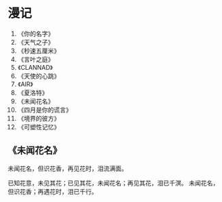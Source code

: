 # 漫记

1. 《你的名字》
2. 《天气之子》
3. 《秒速五厘米》
4. 《言叶之庭》
5. 《CLANNAD》
6. 《天使的心跳》
7. 《AIR》
8. 《夏洛特》
9. 《未闻花名》
10. 《四月是你的谎言》
11. 《境界的彼方》
12. 《可塑性记忆》

## 《未闻花名》

未闻花名，但识花香，再见花时，泪流满面。

已知花意，未见其花；已见其花，未闻花名；再见其花，泪已千溟。
未闻花名，但识花香；再遇花时，泪已千行。
